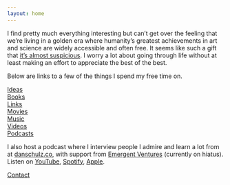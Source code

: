```yaml
---
layout: home
---
```


I find pretty much everything interesting but can’t get over the feeling that we’re living in a golden era where humanity’s greatest achievements in art and science are widely accessible and often free. It seems like such a gift that [it’s almost suspicious](https://en.wikipedia.org/wiki/Anthropic_principle). I worry a lot about going through life without at least making an effort to appreciate the best of the best.

Below are links to a few of the things I spend my free time on.

[Ideas](/ideas/)  
[Books](/books/)  
[Links](/links/)  
[Movies](/movies/)  
[Music](/music/)  
[Videos](/videos/)  
[Podcasts](/podcasts/)

I also host a podcast where I interview people I admire and learn a lot from at [danschulz.co](https://www.danschulz.co/), with support from [Emergent Ventures](https://marginalrevolution.com/marginalrevolution/2024/05/emergent-ventures-34th-cohort.html) (currently on hiatus). Listen on [YouTube](https://www.youtube.com/@dnschlz), [Spotify](https://open.spotify.com/show/59YkrYwjAgiKAVMNGWPaLE), [Apple](https://podcasts.apple.com/us/podcast/undertone/id1693303954).

<a class="muted small" href="/contact">Contact</a>

